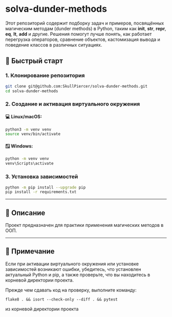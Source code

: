 # solva-dunder-methods
Этот репозиторий содержит подборку задач и примеров, посвящённых магическим методам (dunder methods) в Python, таким как __init__, __str__, __repr__, __eq__, __lt__, __add__ и другие. Решения помогут лучше понять, как работает перегрузка операторов, сравнение объектов, кастомизация вывода и поведение классов в различных ситуациях.

## 🚀 Быстрый старт

### 1. Клонирование репозитория

```bash
git clone git@github.com:SkullPiercer/solva-dunder-methods.git
cd solva-dunder-methods
```

### 2. Создание и активация виртуального окружения

#### 💻 Linux/macOS:

```bash
python3 -m venv venv
source venv/bin/activate
```

#### 🪟 Windows:

```bash
python -m venv venv
venv\Scripts\activate
```

### 3. Установка зависимостей

```bash
python -m pip install --upgrade pip
pip install -r requirements.txt
```

---

## 🧾 Описание

Проект предназначен для практики применения магических методов в ООП.

---

## 📌 Примечание

Если при активации виртуального окружения или установке зависимостей возникают ошибки, убедитесь, что установлен актуальный Python и pip, а также проверьте, что вы находитесь в корневой директории проекта.

Прежде чем сдавать код на проверку, выполните команду:
```
flake8 . && isort --check-only --diff . && pytest
```
из корневой директории проекта
